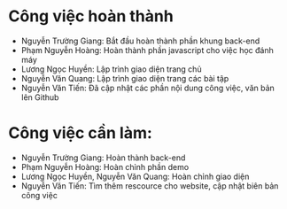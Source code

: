 # Công việc hoàn thành
* Nguyễn Trường Giang: Bắt đầu hoàn thành phần khung back-end
* Phạm Nguyễn Hoàng: Hoàn thành phần javascript cho việc học đánh máy
* Lương Ngọc Huyền: Lập trình giao diện trang chủ
* Nguyễn Văn Quang: Lập trình giao diện trang các bài tập
* Nguyễn Văn Tiến: Đã cập nhật các phần nội dung công việc, văn bản lên Github

# Công việc cần làm:
* Nguyễn Trường Giang: Hoàn thành back-end
* Phạm Nguyễn Hoàng: Hoàn chỉnh phần demo
* Lương Ngọc Huyền, Nguyễn Văn Quang: Hoàn chỉnh giao diện
* Nguyễn Văn Tiến: Tìm thêm rescource cho website, cập nhật biên bản công việc